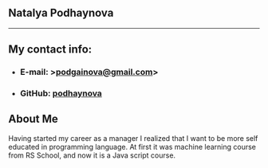 ## Natalya Podhaynova
---
## My contact info:
* ### E-mail: >podgainova@gmail.com>
* ### GitHub: [podhaynova](https://github.com/podhaynova)
## About Me
Having started my career as a manager I realized that I want to be more self educated in programming language. At first it was machine learning course from RS School, and now it is a Java script course.

